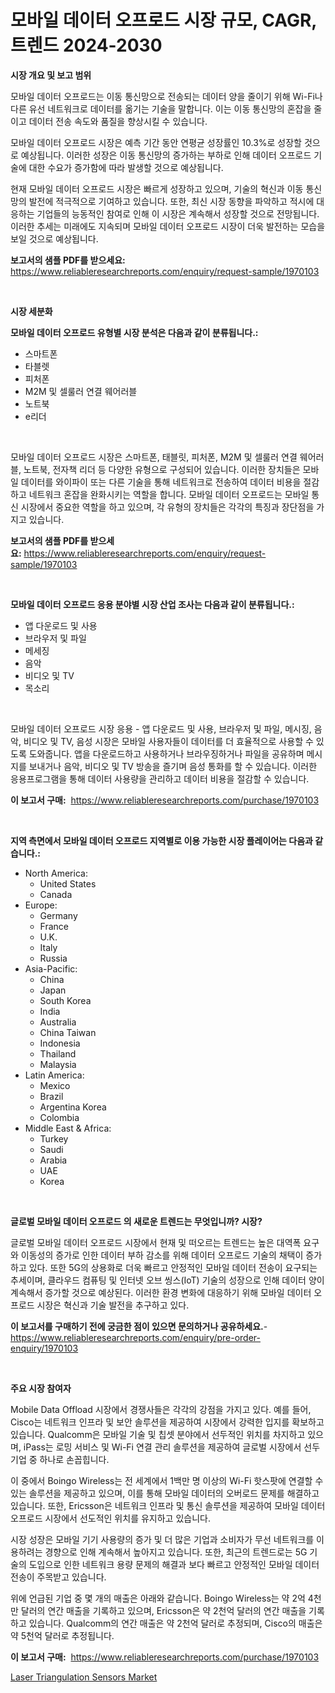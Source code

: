 <p><h1>모바일 데이터 오프로드 시장 규모, CAGR, 트렌드 2024-2030</h1></p><p><strong>시장 개요 및 보고 범위</strong></p>
<p><p>모바일 데이터 오프로드는 이동 통신망으로 전송되는 데이터 양을 줄이기 위해 Wi-Fi나 다른 유선 네트워크로 데이터를 옮기는 기술을 말합니다. 이는 이동 통신망의 혼잡을 줄이고 데이터 전송 속도와 품질을 향상시킬 수 있습니다.</p><p>모바일 데이터 오프로드 시장은 예측 기간 동안 연평균 성장률인 10.3%로 성장할 것으로 예상됩니다. 이러한 성장은 이동 통신망의 증가하는 부하로 인해 데이터 오프로드 기술에 대한 수요가 증가함에 따라 발생할 것으로 예상됩니다.</p><p>현재 모바일 데이터 오프로드 시장은 빠르게 성장하고 있으며, 기술의 혁신과 이동 통신망의 발전에 적극적으로 기여하고 있습니다. 또한, 최신 시장 동향을 파악하고 적시에 대응하는 기업들의 능동적인 참여로 인해 이 시장은 계속해서 성장할 것으로 전망됩니다. 이러한 추세는 미래에도 지속되며 모바일 데이터 오프로드 시장이 더욱 발전하는 모습을 보일 것으로 예상됩니다.</p></p>
<p><strong>보고서의 샘플 PDF를 받으세요:</strong> <a href="https://www.reliableresearchreports.com/enquiry/request-sample/1970103">https://www.reliableresearchreports.com/enquiry/request-sample/1970103</a></p>
<p>&nbsp;</p>
<p><strong>시장 세분화</strong></p>
<p><strong>모바일 데이터 오프로드 유형별 시장 분석은 다음과 같이 분류됩니다.:</strong></p>
<p><ul><li>스마트폰</li><li>타블렛</li><li>피처폰</li><li>M2M 및 셀룰러 연결 웨어러블</li><li>노트북</li><li>e리더</li></ul></p>
<p>&nbsp;</p>
<p><p>모바일 데이터 오프로드 시장은 스마트폰, 태블릿, 피처폰, M2M 및 셀룰러 연결 웨어러블, 노트북, 전자책 리더 등 다양한 유형으로 구성되어 있습니다. 이러한 장치들은 모바일 데이터를 와이파이 또는 다른 기술을 통해 네트워크로 전송하여 데이터 비용을 절감하고 네트워크 혼잡을 완화시키는 역할을 합니다. 모바일 데이터 오프로드는 모바일 통신 시장에서 중요한 역할을 하고 있으며, 각 유형의 장치들은 각각의 특징과 장단점을 가지고 있습니다.</p></p>
<p><strong>보고서의 샘플 PDF를 받으세요:</strong>&nbsp;<a href="https://www.reliableresearchreports.com/enquiry/request-sample/1970103">https://www.reliableresearchreports.com/enquiry/request-sample/1970103</a></p>
<p>&nbsp;</p>
<p><strong> 모바일 데이터 오프로드 응용 분야별 시장 산업 조사는 다음과 같이 분류됩니다.:</strong></p>
<p><ul><li>앱 다운로드 및 사용</li><li>브라우저 및 파일</li><li>메세징</li><li>음악</li><li>비디오 및 TV</li><li>목소리</li></ul></p>
<p>&nbsp;</p>
<p><p>모바일 데이터 오프로드 시장 응용 - 앱 다운로드 및 사용, 브라우저 및 파일, 메시징, 음악, 비디오 및 TV, 음성 시장은 모바일 사용자들이 데이터를 더 효율적으로 사용할 수 있도록 도와줍니다. 앱을 다운로드하고 사용하거나 브라우징하거나 파일을 공유하며 메시지를 보내거나 음악, 비디오 및 TV 방송을 즐기며 음성 통화를 할 수 있습니다. 이러한 응용프로그램을 통해 데이터 사용량을 관리하고 데이터 비용을 절감할 수 있습니다.</p></p>
<p><strong>이 보고서 구매:</strong>&nbsp; <a href="https://www.reliableresearchreports.com/purchase/1970103">https://www.reliableresearchreports.com/purchase/1970103</a></p>
<p>&nbsp;</p>
<p><strong>지역 측면에서 모바일 데이터 오프로드 지역별로 이용 가능한 시장 플레이어는 다음과 같습니다.:</strong></p>
<p><ul>
    <li>
        North America:
        <ul>
            <li>United States</li>
            <li>Canada</li>
        </ul>
    </li>
    <li>
        Europe:
        <ul>
            <li>Germany</li>
            <li>France</li>
            <li>U.K.</li>
            <li>Italy</li>
            <li>Russia</li>
        </ul>
    </li>
    <li>
        Asia-Pacific:
        <ul>
            <li>China</li>
            <li>Japan</li>
            <li>South Korea</li>
            <li>India</li>
            <li>Australia</li>
            <li>China Taiwan</li>
            <li>Indonesia</li>
            <li>Thailand</li>
            <li>Malaysia</li>
        </ul>
    </li>
    <li>
        Latin America:
        <ul>
            <li>Mexico</li>
            <li>Brazil</li>
            <li>Argentina Korea</li>
            <li>Colombia</li>
        </ul>
    </li>
    <li>
        Middle East & Africa:
        <ul>
            <li>Turkey</li>
            <li>Saudi</li>
            <li>Arabia</li>
            <li>UAE</li>
            <li>Korea</li>
        </ul>
    </li>
    </ul></p>
<p>&nbsp;</p>
<p><strong>글로벌 모바일 데이터 오프로드 의 새로운 트렌드는 무엇입니까? 시장?</strong></p>
<p><p>글로벌 모바일 데이터 오프로드 시장에서 현재 및 떠오르는 트렌드는 높은 대역폭 요구와 이동성의 증가로 인한 데이터 부하 감소를 위해 데이터 오프로드 기술의 채택이 증가하고 있다. 또한 5G의 상용화로 더욱 빠르고 안정적인 모바일 데이터 전송이 요구되는 추세이며, 클라우드 컴퓨팅 및 인터넷 오브 씽스(IoT) 기술의 성장으로 인해 데이터 양이 계속해서 증가할 것으로 예상된다. 이러한 환경 변화에 대응하기 위해 모바일 데이터 오프로드 시장은 혁신과 기술 발전을 추구하고 있다.</p></p>
<p><strong>이 보고서를 구매하기 전에 궁금한 점이 있으면 문의하거나 공유하세요.</strong>- <a href="https://www.reliableresearchreports.com/enquiry/pre-order-enquiry/1970103">https://www.reliableresearchreports.com/enquiry/pre-order-enquiry/1970103</a></p>
<p>&nbsp;</p>
<p><strong>주요 시장 참여자</strong></p>
<p><p>Mobile Data Offload 시장에서 경쟁사들은 각각의 강점을 가지고 있다. 예를 들어, Cisco는 네트워크 인프라 및 보안 솔루션을 제공하여 시장에서 강력한 입지를 확보하고 있습니다. Qualcomm은 모바일 기술 및 칩셋 분야에서 선두적인 위치를 차지하고 있으며, iPass는 로밍 서비스 및 Wi-Fi 연결 관리 솔루션을 제공하여 글로벌 시장에서 선두 기업 중 하나로 손꼽힙니다.</p><p>이 중에서 Boingo Wireless는 전 세계에서 1백만 명 이상의 Wi-Fi 핫스팟에 연결할 수 있는 솔루션을 제공하고 있으며, 이를 통해 모바일 데이터의 오버로드 문제를 해결하고 있습니다. 또한, Ericsson은 네트워크 인프라 및 통신 솔루션을 제공하여 모바일 데이터 오프로드 시장에서 선도적인 위치를 유지하고 있습니다.</p><p>시장 성장은 모바일 기기 사용량의 증가 및 더 많은 기업과 소비자가 무선 네트워크를 이용하려는 경향으로 인해 계속해서 높아지고 있습니다. 또한, 최근의 트렌드로는 5G 기술의 도입으로 인한 네트워크 용량 문제의 해결과 보다 빠르고 안정적인 모바일 데이터 전송이 주목받고 있습니다.</p><p>위에 언급된 기업 중 몇 개의 매출은 아래와 같습니다. Boingo Wireless는 약 2억 4천만 달러의 연간 매출을 기록하고 있으며, Ericsson은 약 2천억 달러의 연간 매출을 기록하고 있습니다. Qualcomm의 연간 매출은 약 2천억 달러로 추정되며, Cisco의 매출은 약 5천억 달러로 추정됩니다.</p></p>
<p><strong>이 보고서 구매:</strong>&nbsp;&nbsp;<a href="https://www.reliableresearchreports.com/purchase/1970103">https://www.reliableresearchreports.com/purchase/1970103</a></p>
<p><p><a href="https://github.com/BryceTownsendr/Market-Research-Report-List-4/blob/main/laser-triangulation-sensors-market.md">Laser Triangulation Sensors Market</a></p></p>
